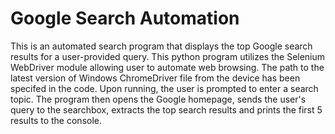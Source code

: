 # Google Search Automation
This is an automated search program that displays the top Google search results for a user-provided query. This python program utilizes the Selenium WebDriver module allowing user to automate web browsing. The path to the latest version of Windows ChromeDriver file from the device has been specifed in the code. Upon running, the user is prompted to enter a search topic. The program then opens the Google homepage, sends the user's query to the searchbox, extracts the top search results and prints the first 5 results to the console.  

 
